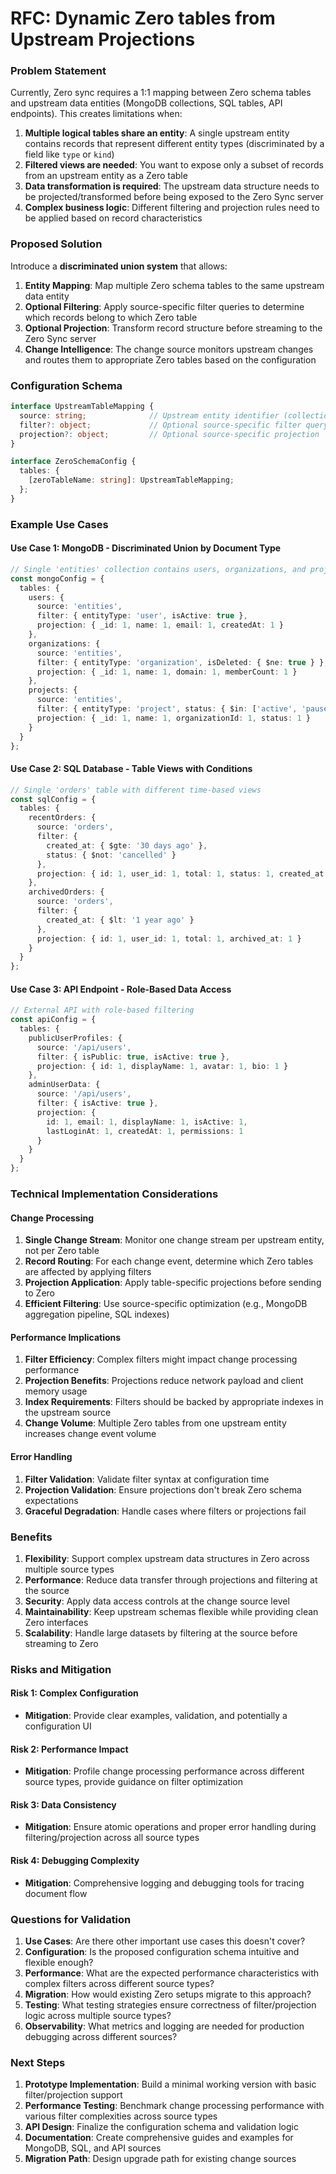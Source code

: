 # RFC: Dynamic Zero tables from Upstream Projections

### Problem Statement

Currently, Zero sync requires a 1:1 mapping between Zero schema tables and upstream data entities (MongoDB collections, SQL tables, API endpoints). This creates limitations when:

1. **Multiple logical tables share an entity**: A single upstream entity contains records that represent different entity types (discriminated by a field like `type` or `kind`)
2. **Filtered views are needed**: You want to expose only a subset of records from an upstream entity as a Zero table
3. **Data transformation is required**: The upstream data structure needs to be projected/transformed before being exposed to the Zero Sync server
4. **Complex business logic**: Different filtering and projection rules need to be applied based on record characteristics

### Proposed Solution

Introduce a **discriminated union system** that allows:

1. **Entity Mapping**: Map multiple Zero schema tables to the same upstream data entity
2. **Optional Filtering**: Apply source-specific filter queries to determine which records belong to which Zero table
3. **Optional Projection**: Transform record structure before streaming to the Zero Sync server
4. **Change Intelligence**: The change source monitors upstream changes and routes them to appropriate Zero tables based on the configuration

### Configuration Schema

```typescript
interface UpstreamTableMapping {
  source: string;              // Upstream entity identifier (collection, table, endpoint)
  filter?: object;             // Optional source-specific filter query
  projection?: object;         // Optional source-specific projection
}

interface ZeroSchemaConfig {
  tables: {
    [zeroTableName: string]: UpstreamTableMapping;
  };
}
```

### Example Use Cases

#### Use Case 1: MongoDB - Discriminated Union by Document Type
```typescript
// Single 'entities' collection contains users, organizations, and projects
const mongoConfig = {
  tables: {
    users: {
      source: 'entities',
      filter: { entityType: 'user', isActive: true },
      projection: { _id: 1, name: 1, email: 1, createdAt: 1 }
    },
    organizations: {
      source: 'entities', 
      filter: { entityType: 'organization', isDeleted: { $ne: true } },
      projection: { _id: 1, name: 1, domain: 1, memberCount: 1 }
    },
    projects: {
      source: 'entities',
      filter: { entityType: 'project', status: { $in: ['active', 'paused'] } },
      projection: { _id: 1, name: 1, organizationId: 1, status: 1 }
    }
  }
};
```

#### Use Case 2: SQL Database - Table Views with Conditions
```typescript
// Single 'orders' table with different time-based views
const sqlConfig = {
  tables: {
    recentOrders: {
      source: 'orders',
      filter: { 
        created_at: { $gte: '30 days ago' },
        status: { $not: 'cancelled' }
      },
      projection: { id: 1, user_id: 1, total: 1, status: 1, created_at: 1 }
    },
    archivedOrders: {
      source: 'orders',
      filter: { 
        created_at: { $lt: '1 year ago' }
      },
      projection: { id: 1, user_id: 1, total: 1, archived_at: 1 }
    }
  }
};
```

#### Use Case 3: API Endpoint - Role-Based Data Access
```typescript
// External API with role-based filtering
const apiConfig = {
  tables: {
    publicUserProfiles: {
      source: '/api/users',
      filter: { isPublic: true, isActive: true },
      projection: { id: 1, displayName: 1, avatar: 1, bio: 1 }
    },
    adminUserData: {
      source: '/api/users',
      filter: { isActive: true },
      projection: { 
        id: 1, email: 1, displayName: 1, isActive: 1, 
        lastLoginAt: 1, createdAt: 1, permissions: 1 
      }
    }
  }
};
```

### Technical Implementation Considerations

#### Change Processing
1. **Single Change Stream**: Monitor one change stream per upstream entity, not per Zero table
2. **Record Routing**: For each change event, determine which Zero tables are affected by applying filters
3. **Projection Application**: Apply table-specific projections before sending to Zero
4. **Efficient Filtering**: Use source-specific optimization (e.g., MongoDB aggregation pipeline, SQL indexes)

#### Performance Implications
1. **Filter Efficiency**: Complex filters might impact change processing performance
2. **Projection Benefits**: Projections reduce network payload and client memory usage
3. **Index Requirements**: Filters should be backed by appropriate indexes in the upstream source
4. **Change Volume**: Multiple Zero tables from one upstream entity increases change event volume

#### Error Handling
1. **Filter Validation**: Validate filter syntax at configuration time
2. **Projection Validation**: Ensure projections don't break Zero schema expectations
3. **Graceful Degradation**: Handle cases where filters or projections fail

### Benefits

1. **Flexibility**: Support complex upstream data structures in Zero across multiple source types
2. **Performance**: Reduce data transfer through projections and filtering at the source
3. **Security**: Apply data access controls at the change source level
4. **Maintainability**: Keep upstream schemas flexible while providing clean Zero interfaces
5. **Scalability**: Handle large datasets by filtering at the source before streaming to Zero

### Risks and Mitigation

#### Risk 1: Complex Configuration
- **Mitigation**: Provide clear examples, validation, and potentially a configuration UI

#### Risk 2: Performance Impact
- **Mitigation**: Profile change processing performance across different source types, provide guidance on filter optimization

#### Risk 3: Data Consistency
- **Mitigation**: Ensure atomic operations and proper error handling during filtering/projection across all source types

#### Risk 4: Debugging Complexity
- **Mitigation**: Comprehensive logging and debugging tools for tracing document flow

### Questions for Validation

1. **Use Cases**: Are there other important use cases this doesn't cover?
2. **Configuration**: Is the proposed configuration schema intuitive and flexible enough?
3. **Performance**: What are the expected performance characteristics with complex filters across different source types?
4. **Migration**: How would existing Zero setups migrate to this approach?
5. **Testing**: What testing strategies ensure correctness of filter/projection logic across multiple source types?
6. **Observability**: What metrics and logging are needed for production debugging across different sources?

### Next Steps

1. **Prototype Implementation**: Build a minimal working version with basic filter/projection support
2. **Performance Testing**: Benchmark change processing performance with various filter complexities across source types
3. **API Design**: Finalize the configuration schema and validation logic
4. **Documentation**: Create comprehensive guides and examples for MongoDB, SQL, and API sources
5. **Migration Path**: Design upgrade path for existing change sources

